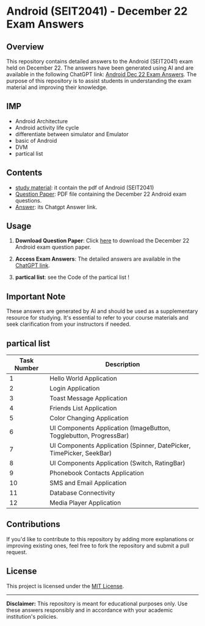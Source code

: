 # Android (SEIT2041) - December 22 Exam Answers

## Overview
This repository contains detailed answers to the Android (SEIT2041) exam held on December 22. The answers have been generated using AI and are available in the following ChatGPT link: [Android Dec 22 Exam Answers](https://chat.openai.com/share/be609c11-c67a-4ad1-b978-139663a34530). The purpose of this repository is to assist students in understanding the exam material and improving their knowledge.

## IMP
- Android Architecture
- Android activity life cycle
- differentiate between simulator and Emulator
- basic of Android
- DVM 
- partical list 

## Contents
- [study material](.Android): it contain the pdf of Android (SEIT2041)
- [Question Paper](./SEIT2041_AY-DEC-22_SEM-3_REGULAR.pdf): PDF file containing the December 22 Android exam questions.
- [Answer](https://chat.openai.com/share/be609c11-c67a-4ad1-b978-139663a34530): its Chatgpt Answer link.

## Usage
1. **Download Question Paper**: Click [here](./SEIT2041_AY-DEC-22_SEM-3_REGULAR.pdf) to download the December 22 Android exam question paper.

2. **Access Exam Answers**: The detailed answers are available in the [ChatGPT link](https://chat.openai.com/share/be609c11-c67a-4ad1-b978-139663a34530).

3. **partical list**: see the Code of the partical list !

## Important Note
These answers are generated by AI and should be used as a supplementary resource for studying. It's essential to refer to your course materials and seek clarification from your instructors if needed.

## partical list

| Task Number | Description                                      |
|-------------|--------------------------------------------------|
| 1           | Hello World Application                          |
| 2           | Login Application                                |
| 3           | Toast Message Application                        |
| 4           | Friends List Application                         |
| 5           | Color Changing Application                       |
| 6           | UI Components Application (ImageButton, Togglebutton, ProgressBar)               |
| 7           | UI Components Application (Spinner, DatePicker, TimePicker, SeekBar)               |
| 8           | UI Components Application (Switch, RatingBar)               |
| 9           | Phonebook Contacts Application                   |
| 10          | SMS and Email Application                        |
| 11          | Database Connectivity                            |
| 12          | Media Player Application                          |


## Contributions
If you'd like to contribute to this repository by adding more explanations or improving existing ones, feel free to fork the repository and submit a pull request.

## License
This project is licensed under the [MIT License](./LICENSE).

---

**Disclaimer:** This repository is meant for educational purposes only. Use these answers responsibly and in accordance with your academic institution's policies.
